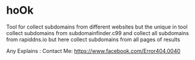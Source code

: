# hoOk
Tool for collect subdomains from different websites but the unique in tool collect subdomains from subdomainfinder.c99 and collect all subdomains from rapiddns.io but here collect subdomains from all pages of results

Any Explains : Contact Me: https://www.facebook.com/Error404.0040
